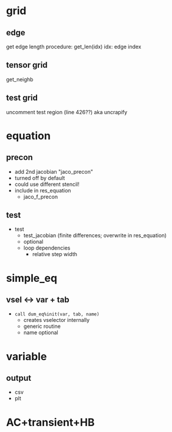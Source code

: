 # grid
## edge
get edge length
  procedure: get_len(idx)
  idx: edge index

## tensor grid
get_neighb

## test grid
uncomment test region (line 426??)
  aka uncrapify

# equation
## precon
- add 2nd jacobian "jaco_precon"
- turned off by default
- could use different stencil!
- include in res_equation
  - jaco_f_precon

## test
- test
  - test_jacobian (finite differences; overwrite in res_equation)
  - optional
  - loop dependencies
    - relative step width

# simple_eq
## vsel <-> var + tab
- `call dum_eq%init(var, tab, name)`
  - creates vselector internally
  - generic routine
  - name optional

# variable
## output
- csv
- plt

# AC+transient+HB
